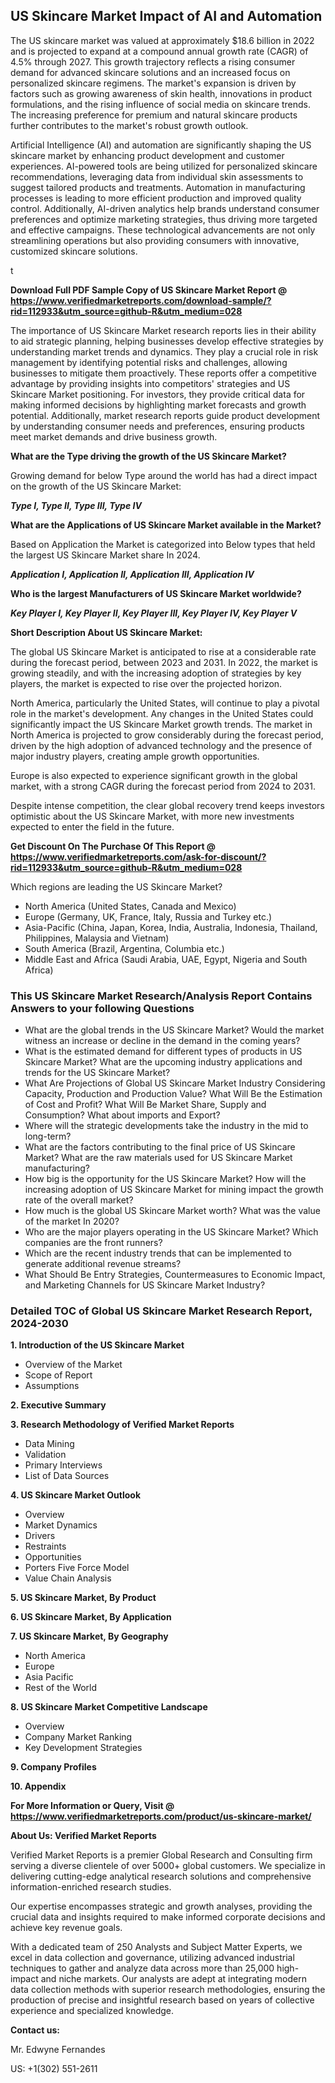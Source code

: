 <h2>US Skincare Market Impact of AI and Automation</h2><p>The US skincare market was valued at approximately $18.6 billion in 2022 and is projected to expand at a compound annual growth rate (CAGR) of 4.5% through 2027. This growth trajectory reflects a rising consumer demand for advanced skincare solutions and an increased focus on personalized skincare regimens. The market's expansion is driven by factors such as growing awareness of skin health, innovations in product formulations, and the rising influence of social media on skincare trends. The increasing preference for premium and natural skincare products further contributes to the market's robust growth outlook.</p><p>Artificial Intelligence (AI) and automation are significantly shaping the US skincare market by enhancing product development and customer experiences. AI-powered tools are being utilized for personalized skincare recommendations, leveraging data from individual skin assessments to suggest tailored products and treatments. Automation in manufacturing processes is leading to more efficient production and improved quality control. Additionally, AI-driven analytics help brands understand consumer preferences and optimize marketing strategies, thus driving more targeted and effective campaigns. These technological advancements are not only streamlining operations but also providing consumers with innovative, customized skincare solutions.</p>t</p><p id="" class=""><strong>Download Full PDF Sample Copy of US Skincare Market Report @ <a href="https://www.verifiedmarketreports.com/download-sample/?rid=112933&utm_source=github-R&utm_medium=028" target="_blank">https://www.verifiedmarketreports.com/download-sample/?rid=112933&utm_source=github-R&utm_medium=028</a></strong></p><p>The importance of&nbsp;US Skincare Market research reports lies in their ability to aid strategic planning, helping businesses develop effective strategies by understanding market trends and dynamics. They play a crucial role in risk management by identifying potential risks and challenges, allowing businesses to mitigate them proactively. These reports offer a competitive advantage by providing insights into competitors' strategies and US Skincare Market positioning. For investors, they provide critical data for making informed decisions by highlighting market forecasts and growth potential. Additionally, market research reports guide product development by understanding consumer needs and preferences, ensuring products meet market demands and drive business growth.</p><p><strong>What are the&nbsp;Type driving the growth of the US Skincare Market?</strong></p><p id="" class="">Growing demand for below Type around the world has had a direct impact on the growth of the US Skincare Market:</p><em><strong>Type I, Type II, Type III, Type IV</strong></em></p><strong>What are the&nbsp;Applications&nbsp;of US Skincare Market available in the Market?</strong></p><p id="" class="">Based on Application the Market is categorized into Below types that held the largest US Skincare Market share In 2024.</p><em><strong>Application I, Application II, Application III, Application IV</strong></em></p><strong>Who is the largest Manufacturers of US Skincare Market worldwide?</strong></p><p><em><strong>Key Player I, Key Player II, Key Player III, Key Player IV, Key Player V</strong></em></p><p id="" class=""><strong>Short Description About US Skincare Market:</strong></p><p>The global US Skincare Market is anticipated to rise at a considerable rate during the forecast period, between 2023 and 2031. In 2022, the market is growing steadily, and with the increasing adoption of strategies by key players, the market is expected to rise over the projected horizon.</p><p>North America, particularly the United States, will continue to play a pivotal role in the market's development. Any changes in the United States could significantly impact the US Skincare Market growth trends. The market in North America is projected to grow considerably during the forecast period, driven by the high adoption of advanced technology and the presence of major industry players, creating ample growth opportunities.</p><p>Europe is also expected to experience significant growth in the global market, with a strong CAGR during the forecast period from 2024 to 2031.</p><p>Despite intense competition, the clear global recovery trend keeps investors optimistic about the US Skincare Market, with more new investments expected to enter the field in the future.</p><p id="" class=""><strong>Get Discount On The Purchase Of This Report @ <a href="https://www.verifiedmarketreports.com/ask-for-discount/?rid=112933&utm_source=github-R&utm_medium=028" target="_blank">https://www.verifiedmarketreports.com/ask-for-discount/?rid=112933&utm_source=github-R&utm_medium=028</a></strong></p>Which regions are leading the US Skincare Market?</p><ul><li>North America (United States, Canada and Mexico)</li><li>Europe (Germany, UK, France, Italy, Russia and Turkey etc.)</li><li>Asia-Pacific (China, Japan, Korea, India, Australia, Indonesia, Thailand, Philippines, Malaysia and Vietnam)</li><li>South America (Brazil, Argentina, Columbia etc.)</li><li>Middle East and Africa (Saudi Arabia, UAE, Egypt, Nigeria and South Africa)</li></ul><h3 id="" class="">This US Skincare Market Research/Analysis Report Contains Answers to your following Questions</h3><ul><li>What are the global trends in the US Skincare Market? Would the market witness an increase or decline in the demand in the coming years?</li><li>What is the estimated demand for different types of products in US Skincare Market? What are the upcoming industry applications and trends for the US Skincare Market?</li><li>What Are Projections of Global US Skincare Market Industry Considering Capacity, Production and Production Value? What Will Be the Estimation of Cost and Profit? What Will Be Market Share, Supply and Consumption? What about imports and Export?</li><li>Where will the strategic developments take the industry in the mid to long-term?</li><li>What are the factors contributing to the final price of US Skincare Market? What are the raw materials used for US Skincare Market manufacturing?</li><li>How big is the opportunity for the US Skincare Market? How will the increasing adoption of US Skincare Market for mining impact the growth rate of the overall market?</li><li>How much is the global US Skincare Market worth? What was the value of the market In 2020?</li><li>Who are the major players operating in the US Skincare Market? Which companies are the front runners?</li><li>Which are the recent industry trends that can be implemented to generate additional revenue streams?</li><li>What Should Be Entry Strategies, Countermeasures to Economic Impact, and Marketing Channels for US Skincare Market Industry?</li></ul><h3 id="" class="">Detailed TOC of Global US Skincare Market Research Report, 2024-2030</h3><p id="" class=""><strong>1. Introduction of the US Skincare Market</strong></p><ul><li>Overview of the Market</li><li>Scope of Report</li><li>Assumptions</li></ul><p id="" class=""><strong>2. Executive Summary</strong></p><p id="" class=""><strong>3. Research Methodology of Verified Market Reports</strong></p><ul><li>Data Mining</li><li>Validation</li><li>Primary Interviews</li><li>List of Data Sources</li></ul><p id="" class=""><strong>4. US Skincare Market Outlook</strong></p><ul><li>Overview</li><li>Market Dynamics</li><li>Drivers</li><li>Restraints</li><li>Opportunities</li><li>Porters Five Force Model</li><li>Value Chain Analysis</li></ul><p id="" class=""><strong>5. US Skincare Market, By Product</strong></p><p id="" class=""><strong>6. US Skincare Market, By Application</strong></p><p id="" class=""><strong>7. US Skincare Market, By Geography</strong></p><ul><li>North America</li><li>Europe</li><li>Asia Pacific</li><li>Rest of the World</li></ul><p id="" class=""><strong>8. US Skincare Market Competitive Landscape</strong></p><ul><li>Overview</li><li>Company Market Ranking</li><li>Key Development Strategies</li></ul><p id="" class=""><strong>9. Company Profiles</strong></p><p id="" class=""><strong>10. Appendix</strong></p><p id="" class=""><strong>For More Information or Query, Visit @ <a href="https://www.verifiedmarketreports.com/product/us-skincare-market/" target="_blank">https://www.verifiedmarketreports.com/product/us-skincare-market/</a></strong></p><p id="" class=""><strong>About Us: Verified Market Reports</strong></p><p id="" class="">Verified Market Reports is a premier Global Research and Consulting firm serving a diverse clientele of over 5000+ global customers. We specialize in delivering cutting-edge analytical research solutions and comprehensive information-enriched research studies.</p><p id="" class="">Our expertise encompasses strategic and growth analyses, providing the crucial data and insights required to make informed corporate decisions and achieve key revenue goals.</p><p id="" class="">With a dedicated team of 250 Analysts and Subject Matter Experts, we excel in data collection and governance, utilizing advanced industrial techniques to gather and analyze data across more than 25,000 high-impact and niche markets. Our analysts are adept at integrating modern data collection methods with superior research methodologies, ensuring the production of precise and insightful research based on years of collective experience and specialized knowledge.</p><p id="" class=""><strong>Contact us:</strong></p><p id="" class="">Mr. Edwyne Fernandes</p><p id="" class="">US: +1(302) 551-2611</p>